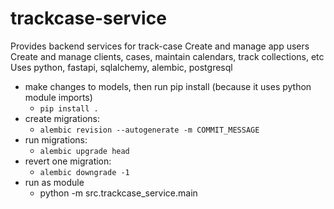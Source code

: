 # trackcase-service
Provides backend services for track-case
Create and manage app users
Create and manage clients, cases, maintain calendars, track collections, etc
Uses python, fastapi, sqlalchemy, alembic, postgresql

* make changes to models, then run pip install (because it uses python module imports)
  * `pip install .`
* create migrations:
  * `alembic revision --autogenerate -m COMMIT_MESSAGE`
* run migrations:
  * `alembic upgrade head`
* revert one migration:
  * `alembic downgrade -1`
* run as module
  * python -m src.trackcase_service.main
